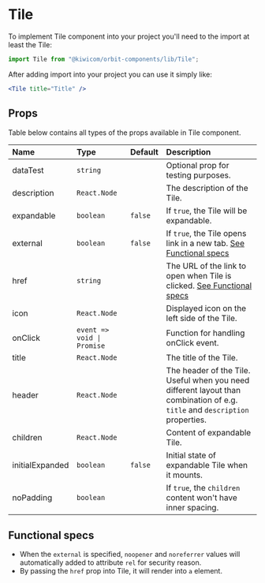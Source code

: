 # Tile

To implement Tile component into your project you'll need to the import at least the Tile:

```jsx
import Tile from "@kiwicom/orbit-components/lib/Tile";
```

After adding import into your project you can use it simply like:

```jsx
<Tile title="Title" />
```

## Props

Table below contains all types of the props available in Tile component.

| Name            | Type                       | Default | Description                                                                                                                  |
| :-------------- | :------------------------- | :------ | :--------------------------------------------------------------------------------------------------------------------------- |
| dataTest        | `string`                   |         | Optional prop for testing purposes.                                                                                          |
| description     | `React.Node`               |         | The description of the Tile.                                                                                                 |
| expandable      | `boolean`                  | `false` | If `true`, the Tile will be expandable.                                                                                      |
| external        | `boolean`                  | `false` | If `true`, the Tile opens link in a new tab. [See Functional specs](#functional-specs)                                       |
| href            | `string`                   |         | The URL of the link to open when Tile is clicked. [See Functional specs](#functional-specs)                                  |
| icon            | `React.Node`               |         | Displayed icon on the left side of the Tile.                                                                                 |
| onClick         | `event => void \| Promise` |         | Function for handling onClick event.                                                                                         |
| title           | `React.Node`               |         | The title of the Tile.                                                                                                       |
| header          | `React.Node`               |         | The header of the Tile. Useful when you need different layout than combination of e.g. `title` and `description` properties. |
| children        | `React.Node`               |         | Content of expandable Tile.                                                                                                  |
| initialExpanded | `boolean`                  | `false` | Initial state of expandable Tile when it mounts.                                                                             |
| noPadding       | `boolean`                  |         | If `true`, the `children` content won't have inner spacing.                                                                  |

## Functional specs

- When the `external` is specified, `noopener` and `noreferrer` values will automatically added to attribute `rel` for security reason.
- By passing the `href` prop into Tile, it will render into `a` element.
